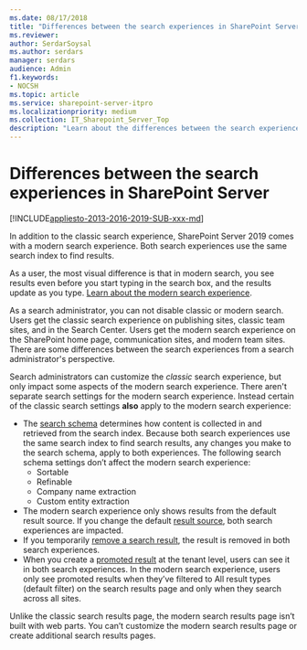 ```yaml
---
ms.date: 08/17/2018
title: "Differences between the search experiences in SharePoint Server"
ms.reviewer: 
author: SerdarSoysal
ms.author: serdars
manager: serdars
audience: Admin
f1.keywords:
- NOCSH
ms.topic: article
ms.service: sharepoint-server-itpro
ms.localizationpriority: medium
ms.collection: IT_Sharepoint_Server_Top
description: "Learn about the differences between the search experiences in SharePoint Server"
---
```


# Differences between the search experiences in SharePoint Server

[!INCLUDE[appliesto-2013-2016-2019-SUB-xxx-md](../includes/appliesto-2013-2016-2019-SUB-xxx-md.md)]

In addition to the classic search experience, SharePoint Server 2019 comes with a modern search experience. Both search experiences use the same search index to find results.

As a user, the most visual difference is that in modern search, you see results even before you start typing in the search box, and the results update as you type. [Learn about the modern search experience](https://support.office.com/article/3f56ab51-f10f-4a34-a8c6-bfe02f44896d).

As a search administrator, you can not disable classic or modern search. Users get the classic search experience on publishing sites, classic team sites, and in the Search Center. Users get the modern search experience on the SharePoint home page, communication sites, and modern team sites. There are some differences between the search experiences from a search administrator's perspective.

Search administrators can customize the *classic* search experience, but only impact some aspects of the modern search experience. There aren't separate search settings for the modern search experience. Instead certain of the classic search settings **also** apply to the modern search experience:

- The [search schema](manage-the-search-schema.md) determines how content is collected in and retrieved from the search index. Because both search experiences use the same search index to find search results, any changes you make to the search schema, apply to both experiences. The following search schema settings don’t affect the modern search experience:
  - Sortable
  - Refinable
  - Company name extraction
  - Custom entity extraction
- The modern search experience only shows results from the default result source. If you change the default [result source](configure-result-sources-for-search.md), both search experiences are impacted.
- If you temporarily [remove a search result](./delete-items-from-the-search-index-or-from-search-results.md#remove-an-item-from-the-search-results), the result is removed in both search experiences.
- When you create a [promoted result](manage-query-rules.md) at the tenant level, users can see it in both search experiences. In the modern search experience, users only see promoted results when they’ve filtered to All result types (default filter) on the search results page and only when they search across all sites.

Unlike the classic search results page, the modern search results page isn’t built with web parts. You can’t customize the modern search results page or create additional search results pages.

